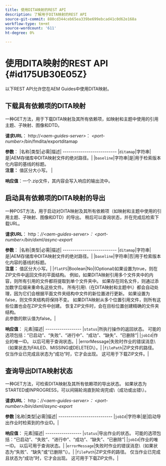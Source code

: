 ```yaml
---
title: 使用DITA映射的REST API
description: 了解用于DITA映射的REST API
source-git-commit: 880cd344ceb65ea339be699ebcad41c0d62e168a
workflow-type: tm+mt
source-wordcount: '611'
ht-degree: 0%

---
```


# 使用DITA映射的REST API {#id175UB30E05Z}

以下REST API允许您在AEM Guides中使用DITA映射。

## 下载具有依赖项的DITA映射

一种GET方法，用于下载DITA映射及其所有依赖项，如映射和主题中使用的引用主题、子映射、图像和DTD。

**请求URL**： http://*&lt;aem-guides-server>*： *&lt;port-number>*/bin/fmdita/exportditamap

**参数**： |名称|类型|必需|描述| --------------------------- |`ditamap`|字符串|是|AEM存储库中DITA映射文件的绝对路径。| |`baseline`|字符串|是|用于检索版本化内容的基线的标题。 <br> **注意：** 值区分大小写。 |

**响应值**：一个.zip文件，其内容会写入响应的输出流中。

## 启动具有依赖项的DITA映射的导出

一种POST方法，用于启动对DITA映射及其所有依赖项（如映射和主题中使用的引用主题、子映射、图像和DTD）的导出。 稍后可以查询状态，并在完成后检索下载URL。

**请求URL**： http：*//&lt;aem-guides-server>： &lt;port-number>/bin/dxml/async-export*

**参数**： |名称|类型|必需|描述| --------------------------- |`ditamap`|字符串|是|AEM存储库中DITA映射文件的绝对路径。| |`baseline`|字符串|否|用于检索版本化内容的基线的标题。 <br> **注意：** 值区分大小写。| |`flatFS`|Boolean|No|\(Optional\)如果设置为true，则在ZIP文件中返回文件的平面结构。 例如，如果DITA映射引用多个文件夹中的内容，则所有引用的文件都将提取到单个文件夹中。 如果存在同名文件，则通过添加数字后缀来重命名这些文件。 所有引用\（在DITA映射和主题中\）都会自动处理，因为它们会根据平面文件夹结构中文件的新位置进行更新。 如果设置为false，则文件夹结构将保持不变。 如果DITA映射从多个位置引用文件，则所有这些位置也会在ZIP文件中创建。 恢复ZIP文件时，会在目标位置创建精确的文件夹结构。 <br> 此参数的默认值为false。|

**响应值**： 元素|描述| ------------------ |`status`|所执行操作的返回状态。 可能的选项包括：“已启动”、“失败”、“进行中”、“成功”、“缺失”、“已删除”| |`jobId`|作业的唯一ID。 以后可用于查询状态。| |errorMessage|失败时作业的错误消息\（如果状态为FAILED、MISSING或DELETED\）。| |`filePath`|ZIP文件的路径。 仅当作业已完成且状态为“成功”时，它才会出现。 这可用于下载ZIP文件。|

## 查询导出DITA映射状态

一种GET方法，可检索DITA映射及其所有依赖项的导出状态。 如果状态为STARTED或INPROGRESS，可以间隔轮询直到轮询完成\（成功或出错\）。

**请求URL**： http：*//&lt;aem-guides-server>： &lt;port-number>/bin/dxml/async-export*

**参数**
|名称|类型|必需|描述| --------------------------- |`jobId`|字符串|是|启动导出作业时检索到的作业ID。|

**响应值**： 元素|描述| ------------------ |`status`|导出作业的状态。 可能的选项包括：“已启动”、“失败”、“进行中”、“成功”、“缺失”、“已删除”| |`jobId`|作业的唯一ID。 以后可用于查询状态。| |`errorMessage`|失败时作业的错误消息\（如果状态为“失败”、“缺失”或“已删除”\）。| |`filePath`|ZIP文件的路径。 仅当作业已完成且状态为“成功”时，它才会出现。 这可用于下载ZIP文件。|
